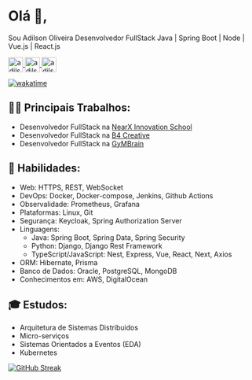 # Olá 👋, 
Sou Adilson Oliveira Desenvolvedor FullStack Java | Spring Boot | Node | Vue.js | React.js


<p align="left">
    <a href="https://twitter.com/adilsonoj" target="blank">
        <img align="center" src="https://raw.githubusercontent.com/rahuldkjain/github-profile-readme-generator/master/src/images/icons/Social/twitter.svg" alt="adilsonoj" height="30" width="30" />
    </a>  
    <a href="https://www.linkedin.com/in/adilson-oliveira-jr/" target="blank">
        <img align="center" src="https://raw.githubusercontent.com/rahuldkjain/github-profile-readme-generator/master/src/images/icons/Social/linked-in-alt.svg" alt="adilsonoj" height="30" width="30" />
    </a>
    <a href="https://www.instagram.com/adilsondevbr/" target="blank">
        <img align="center" src="https://raw.githubusercontent.com/rahuldkjain/github-profile-readme-generator/master/src/images/icons/Social/instagram.svg" alt="adilsonoj" height="30" width="30" />
    </a>
</p>


[![wakatime](https://wakatime.com/badge/user/018dfc7e-547f-478e-b22e-4c4be4a74565.svg)](https://wakatime.com/@018dfc7e-547f-478e-b22e-4c4be4a74565)


## 👨‍🏭 Principais Trabalhos:

- Desenvolvedor FullStack na [NearX Innovation School](https://nearx.com.br)
- Desenvolvedor FullStack na [B4 Creative](http://b4creative.com.br/)
- Desenvolvedor FullStack na [GyMBrain](http://www.gymbrain.com.br/)


## 🎯 Habilidades:

- Web: HTTPS, REST, WebSocket
- DevOps: Docker, Docker-compose, Jenkins, Github Actions
- Observalidade: Prometheus, Grafana
- Plataformas: Linux, Git
- Segurança: Keycloak, Spring Authorization Server
- Linguagens:
  - Java: Spring Boot, Spring Data, Spring Security
  - Python: Django, Django Rest Framework
  - TypeScript/JavaScript: Nest, Express, Vue, React, Next, Axios
- ORM: Hibernate, Prisma
- Banco de Dados: Oracle, PostgreSQL, MongoDB
- Conhecimentos em: AWS, DigitalOcean


## 🎓 Estudos:

- Arquitetura de Sistemas Distribuidos
- Micro-serviços
- Sistemas Orientados a Eventos (EDA)
- Kubernetes


[![GitHub
Streak](http://github-readme-streak-stats.herokuapp.com?user=adilsonoj&theme=dark&date_format=M%35j%5B%2C%35Y%5D)](https://git.io/streak-stats)
